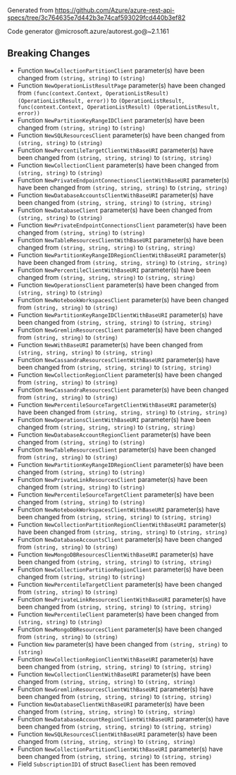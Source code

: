 Generated from https://github.com/Azure/azure-rest-api-specs/tree/3c764635e7d442b3e74caf593029fcd440b3ef82

Code generator @microsoft.azure/autorest.go@~2.1.161

## Breaking Changes

- Function `NewCollectionPartitionClient` parameter(s) have been changed from `(string, string)` to `(string)`
- Function `NewOperationListResultPage` parameter(s) have been changed from `(func(context.Context, OperationListResult) (OperationListResult, error))` to `(OperationListResult, func(context.Context, OperationListResult) (OperationListResult, error))`
- Function `NewPartitionKeyRangeIDClient` parameter(s) have been changed from `(string, string)` to `(string)`
- Function `NewSQLResourcesClient` parameter(s) have been changed from `(string, string)` to `(string)`
- Function `NewPercentileTargetClientWithBaseURI` parameter(s) have been changed from `(string, string, string)` to `(string, string)`
- Function `NewCollectionClient` parameter(s) have been changed from `(string, string)` to `(string)`
- Function `NewPrivateEndpointConnectionsClientWithBaseURI` parameter(s) have been changed from `(string, string, string)` to `(string, string)`
- Function `NewDatabaseAccountsClientWithBaseURI` parameter(s) have been changed from `(string, string, string)` to `(string, string)`
- Function `NewDatabaseClient` parameter(s) have been changed from `(string, string)` to `(string)`
- Function `NewPrivateEndpointConnectionsClient` parameter(s) have been changed from `(string, string)` to `(string)`
- Function `NewTableResourcesClientWithBaseURI` parameter(s) have been changed from `(string, string, string)` to `(string, string)`
- Function `NewPartitionKeyRangeIDRegionClientWithBaseURI` parameter(s) have been changed from `(string, string, string)` to `(string, string)`
- Function `NewPercentileClientWithBaseURI` parameter(s) have been changed from `(string, string, string)` to `(string, string)`
- Function `NewOperationsClient` parameter(s) have been changed from `(string, string)` to `(string)`
- Function `NewNotebookWorkspacesClient` parameter(s) have been changed from `(string, string)` to `(string)`
- Function `NewPartitionKeyRangeIDClientWithBaseURI` parameter(s) have been changed from `(string, string, string)` to `(string, string)`
- Function `NewGremlinResourcesClient` parameter(s) have been changed from `(string, string)` to `(string)`
- Function `NewWithBaseURI` parameter(s) have been changed from `(string, string, string)` to `(string, string)`
- Function `NewCassandraResourcesClientWithBaseURI` parameter(s) have been changed from `(string, string, string)` to `(string, string)`
- Function `NewCollectionRegionClient` parameter(s) have been changed from `(string, string)` to `(string)`
- Function `NewCassandraResourcesClient` parameter(s) have been changed from `(string, string)` to `(string)`
- Function `NewPercentileSourceTargetClientWithBaseURI` parameter(s) have been changed from `(string, string, string)` to `(string, string)`
- Function `NewOperationsClientWithBaseURI` parameter(s) have been changed from `(string, string, string)` to `(string, string)`
- Function `NewDatabaseAccountRegionClient` parameter(s) have been changed from `(string, string)` to `(string)`
- Function `NewTableResourcesClient` parameter(s) have been changed from `(string, string)` to `(string)`
- Function `NewPartitionKeyRangeIDRegionClient` parameter(s) have been changed from `(string, string)` to `(string)`
- Function `NewPrivateLinkResourcesClient` parameter(s) have been changed from `(string, string)` to `(string)`
- Function `NewPercentileSourceTargetClient` parameter(s) have been changed from `(string, string)` to `(string)`
- Function `NewNotebookWorkspacesClientWithBaseURI` parameter(s) have been changed from `(string, string, string)` to `(string, string)`
- Function `NewCollectionPartitionRegionClientWithBaseURI` parameter(s) have been changed from `(string, string, string)` to `(string, string)`
- Function `NewDatabaseAccountsClient` parameter(s) have been changed from `(string, string)` to `(string)`
- Function `NewMongoDBResourcesClientWithBaseURI` parameter(s) have been changed from `(string, string, string)` to `(string, string)`
- Function `NewCollectionPartitionRegionClient` parameter(s) have been changed from `(string, string)` to `(string)`
- Function `NewPercentileTargetClient` parameter(s) have been changed from `(string, string)` to `(string)`
- Function `NewPrivateLinkResourcesClientWithBaseURI` parameter(s) have been changed from `(string, string, string)` to `(string, string)`
- Function `NewPercentileClient` parameter(s) have been changed from `(string, string)` to `(string)`
- Function `NewMongoDBResourcesClient` parameter(s) have been changed from `(string, string)` to `(string)`
- Function `New` parameter(s) have been changed from `(string, string)` to `(string)`
- Function `NewCollectionRegionClientWithBaseURI` parameter(s) have been changed from `(string, string, string)` to `(string, string)`
- Function `NewCollectionClientWithBaseURI` parameter(s) have been changed from `(string, string, string)` to `(string, string)`
- Function `NewGremlinResourcesClientWithBaseURI` parameter(s) have been changed from `(string, string, string)` to `(string, string)`
- Function `NewDatabaseClientWithBaseURI` parameter(s) have been changed from `(string, string, string)` to `(string, string)`
- Function `NewDatabaseAccountRegionClientWithBaseURI` parameter(s) have been changed from `(string, string, string)` to `(string, string)`
- Function `NewSQLResourcesClientWithBaseURI` parameter(s) have been changed from `(string, string, string)` to `(string, string)`
- Function `NewCollectionPartitionClientWithBaseURI` parameter(s) have been changed from `(string, string, string)` to `(string, string)`
- Field `SubscriptionID1` of struct `BaseClient` has been removed
